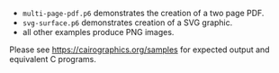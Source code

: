 - `multi-page-pdf.p6` demonstrates the creation of a two page PDF.
- `svg-surface.p6` demonstrates creation of a SVG graphic.
- all other examples produce PNG images.

Please see https://cairographics.org/samples for expected output and equivalent C programs.
